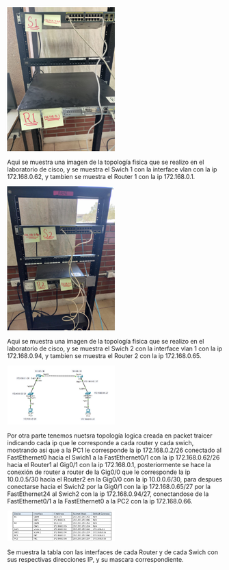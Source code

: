 
<img src="imagenes/Topologiafisica.jpeg" width="50%" height="auto">


Aqui se muestra una imagen de la topología fisica que se realizo en el laboratorio de cisco, y se muestra el Swich 1 con la interface vlan con la ip 172.168.0.62, y tambien se muestra el Router 1 con la ip 172.168.0.1.


<img src="imagenes/Topologiafisica2.jpg" width="50%" height="auto">

Aqui se muestra una imagen de la topología fisica que se realizo en el laboratorio de cisco, y se muestra el Swich 2 con la interface vlan 1 con la ip 172.168.0.94, y tambien se muestra el Router 2 con la ip 172.168.0.65. 


<img src="imagenes/Topologialogica.jpg" width="50%" height="auto">

Por otra parte tenemos nuetsra topología logica creada en packet traicer indicando cada ip que le corresponde a cada router y cada swich, mostrando asi que a la PC1 le corresponde la ip 172.168.0.2/26 conectado al FastEthernet0 hacia el Swich1 a la FastEthernet0/1 con la ip 172.168.0.62/26 hacia el Router1 al Gig0/1 con la ip 172.168.0.1, posteriormente se hace la conexión de router a router de la Gig0/0 que le corresponde la ip 10.0.0.5/30 hacia el Router2 en la Gig0/0 con la ip 10.0.0.6/30, para despues conectarse hacia el Swich2 por la Gig0/1 con la ip 172.168.0.65/27 por la FastEthernet24 al Swich2 con la ip 172.168.0.94/27, conectandose de la FastEthernet0/1 a la FastEthernet0 a la PC2 con la ip 172.168.0.66.


<img src="imagenes/TablaIP.png" width="50%" height="auto">

Se muestra la tabla con las interfaces de cada Router y de cada Swich con sus respectivas direcciones IP, y su mascara correspondiente.
